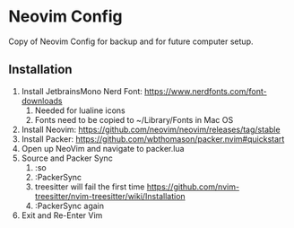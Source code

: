 # Neovim Config
Copy of Neovim Config for backup and for future computer setup.

## Installation
1. Install JetbrainsMono Nerd Font: https://www.nerdfonts.com/font-downloads 
    1. Needed for lualine icons
    2. Fonts need to be copied to ~/Library/Fonts in Mac OS
2. Install Neovim: https://github.com/neovim/neovim/releases/tag/stable
3. Install Packer: https://github.com/wbthomason/packer.nvim#quickstart
4. Open up NeoVim and navigate to packer.lua
6. Source and Packer Sync
    1. :so
    2. :PackerSync
    3. treesitter will fail the first time https://github.com/nvim-treesitter/nvim-treesitter/wiki/Installation
    4. :PackerSync again
7. Exit and Re-Enter Vim

